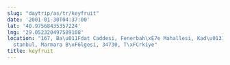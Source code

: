 ```yaml
---
slug: "daytrip/as/tr/keyfruit"
date: '2001-01-30T04:37:00'
lat: '40.97568435357224'
lng: '29.052320497589108'
location: "167, Ba\u011Fdat Caddesi, Fenerbah\xE7e Mahallesi, Kad\u0131k\xF6y, \u0130\
  stanbul, Marmara B\xF6lgesi, 34730, T\xFCrkiye"
title: keyfruit
---
```



